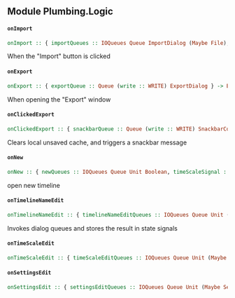 ## Module Plumbing.Logic

#### `onImport`

``` purescript
onImport :: { importQueues :: IOQueues Queue ImportDialog (Maybe File), settingsSignal :: IxSignal (read :: READ, write :: WRITE) Settings, timelineNameSignal :: IxSignal (read :: READ) TimelineName } -> Effect Unit
```

When the "Import" button is clicked

#### `onExport`

``` purescript
onExport :: { exportQueue :: Queue (write :: WRITE) ExportDialog } -> Effect Unit
```

When opening the "Export" window

#### `onClickedExport`

``` purescript
onClickedExport :: { snackbarQueue :: Queue (write :: WRITE) SnackbarContent } -> Effect Unit
```

Clears local unsaved cache, and triggers a snackbar message

#### `onNew`

``` purescript
onNew :: { newQueues :: IOQueues Queue Unit Boolean, timeScaleSignal :: IxSignal (write :: WRITE) TimeScale, timelineNameSignal :: IxSignal (write :: WRITE) TimelineName } -> Effect Unit
```

open new timeline

#### `onTimelineNameEdit`

``` purescript
onTimelineNameEdit :: { timelineNameEditQueues :: IOQueues Queue Unit (Maybe TimelineName), timelineNameSignal :: IxSignal (read :: READ, write :: WRITE) TimelineName } -> Effect Unit
```

Invokes dialog queues and stores the result in state signals

#### `onTimeScaleEdit`

``` purescript
onTimeScaleEdit :: { timeScaleEditQueues :: IOQueues Queue Unit (Maybe TimeScale), timeScaleSignal :: IxSignal (read :: READ, write :: WRITE) TimeScale } -> Effect Unit
```

#### `onSettingsEdit`

``` purescript
onSettingsEdit :: { settingsEditQueues :: IOQueues Queue Unit (Maybe Settings), settingsSignal :: IxSignal (read :: READ, write :: WRITE) Settings } -> Effect Unit
```


